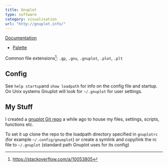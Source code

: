```yaml
---
title: Gnuplot
type: software
category: visualisation
url: "http://gnuplot.info/"
---
```


[Documentation](http://gnuplot.info/documentation.html)

- [Palette](http://gnuplot.info/docs_5.5/loc13465.html)

Common file extensions[^1]: `.gp`, `.gnu`, `.gnuplot`, `.plot`, `.plt`

[^1]: <https://stackoverflow.com/a/10053805>

## Config

See `help startup`and `show loadpath` for info on the config file and startup. On Unix systems Gnuplot will look for `~/.gnuplot` for user settings.

## My Stuff

I created a [gnuplot Git repo](https://github.com/SebastianErfort/gnuplot) a while ago to house my files, settings, scripts, functions etc.

To set it up clone the repo to the loadpath directory specified in `gnuplotrc` (for example `~/.config/gnuoplot`) or create a symlink and copy/link the rc file to `~/.gnuplot` (standard path Gnuplot uses for its config)
